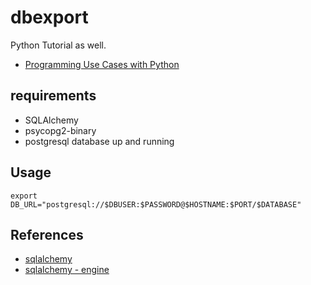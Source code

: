 # dbexport
Python Tutorial as well.

- [Programming Use Cases with Python](https://learn.acloud.guru/course/eacc77f8-54c2-427f-8c5c-e32e98123f5c/dashboard)

## requirements
- SQLAlchemy
- psycopg2-binary
- postgresql database up and running

## Usage

```
export DB_URL="postgresql://$DBUSER:$PASSWORD@$HOSTNAME:$PORT/$DATABASE"
```

## References
- [sqlalchemy](https://www.sqlalchemy.org/)
- [sqlalchemy - engine](https://docs.sqlalchemy.org/en/14/core/engines.html)
